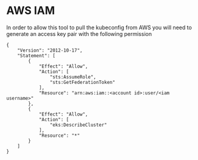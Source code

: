 # AWS IAM
In order to allow this tool to pull the kubeconfig from AWS you will need to generate an access key pair with the following permission

```
{
    "Version": "2012-10-17",
    "Statement": [
        {
            "Effect": "Allow",
            "Action": [
                "sts:AssumeRole",
                "sts:GetFederationToken"
            ],
            "Resource": "arn:aws:iam::<account id>:user/<iam username>"
        },
        {
            "Effect": "Allow",
            "Action": [
                "eks:DescribeCluster"
            ],
            "Resource": "*"
        }
    ]
}
```
